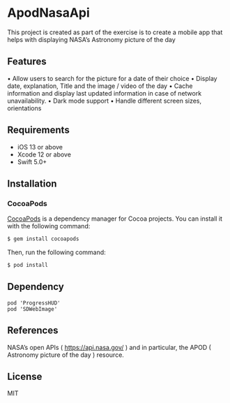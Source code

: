 # ApodNasaApi
This project is created as part of the exercise is to create a mobile app that helps with displaying NASA’s Astronomy picture of the day

## Features
•    Allow users to search for the picture for a date of their choice
•    Display date, explanation, Title and the image / video of the day
•    Cache information and display last updated information in case of 
network unavailability.
•    Dark mode support
•    Handle different screen sizes, orientations

## Requirements
- iOS 13 or above
- Xcode 12 or above
- Swift 5.0+

## Installation

### CocoaPods
[CocoaPods](http://cocoapods.org) is a dependency manager for Cocoa projects. You can install it with the following command:

```bash
$ gem install cocoapods
```
Then, run the following command:

```bash
$ pod install
```

## Dependency
```
pod 'ProgressHUD'
pod 'SDWebImage'
```

## References

NASA’s open APIs ( https://api.nasa.gov/ ) and in particular, the APOD ( Astronomy picture of the day ) resource. 

## License

MIT
